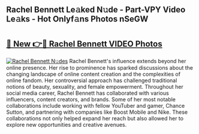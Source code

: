 ## Rachel Bennett Le𝚊ked N𝚞de - Part-VPY Video Le𝚊ks - Hot Onlyf𝚊ns Photos nSeGW

# <h2><a href="http://ac25309.deff.icu/?id=Rachel+Bennett">🔗 New 👉🔴 Rachel Bennett VIDEO Photos</a></h2>

[![Rachel Bennett N𝚞des](https://i.imgur.com/rIISA9y.gif)](http://ac25309.deff.icu/?id=Rachel+Bennett)
Rachel Bennett's influence extends beyond her online presence. Her rise to prominence has sparked discussions about the changing landscape of online content creation and the complexities of online fandom. Her controversial approach has challenged traditional notions of beauty, sexuality, and female empowerment. Throughout her social media career, Rachel Bennett has collaborated with various influencers, content creators, and brands. Some of her most notable collaborations include working with fellow YouTuber and gamer, Chance Sutton, and partnering with companies like Boost Mobile and Nike. These collaborations not only helped expand her reach but also allowed her to explore new opportunities and creative avenues.
